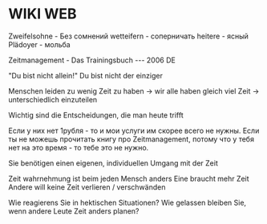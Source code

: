 # WIKI WEB

Zweifelsohne - Без сомнений
wetteifern - соперничать
heitere - ясный
Plädoyer - мольба

Zeitmanagement - Das Trainingsbuch --- 2006 DE

"Du bist nicht allein!"
Du bist nicht der einziger

Menschen leiden zu wenig Zeit zu haben
-> wir alle haben gleich viel Zeit
-> unterschiedlich einzuteilen

Wichtig sind die Entscheidungen, die man heute trifft

Если у них нет 1рубля - то и мои услуги им скорее всего не нужны.
Если ты не можешь прочитать книгу про Zeitmanagement, потому что у тебя нет на это время - то тебе это не нужно.

Sie benötigen einen eigenen, individuellen Umgang mit der Zeit

Zeit wahrnehmung ist beim jeden Mensch anders
Eine braucht mehr Zeit
Andere will keine Zeit verlieren / verschwänden

Wie reagierens Sie in hektischen Situationen?
Wie gelassen bleiben Sie, wenn andere Leute Zeit anders planen?
